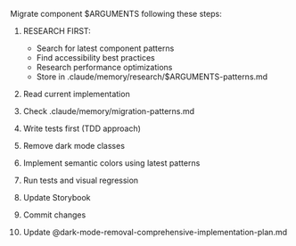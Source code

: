 Migrate component $ARGUMENTS following these steps:

1. RESEARCH FIRST:
   - Search for latest component patterns
   - Find accessibility best practices
   - Research performance optimizations
   - Store in .claude/memory/research/$ARGUMENTS-patterns.md

2. Read current implementation
3. Check .claude/memory/migration-patterns.md
4. Write tests first (TDD approach)
5. Remove dark mode classes
6. Implement semantic colors using latest patterns
7. Run tests and visual regression
8. Update Storybook
9. Commit changes
10. Update @dark-mode-removal-comprehensive-implementation-plan.md